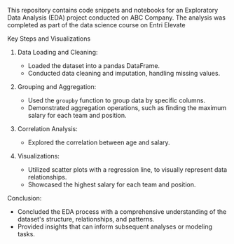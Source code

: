 This repository contains code snippets and notebooks for an Exploratory Data Analysis (EDA) project conducted on ABC Company.
The analysis was completed as part of the data science course on Entri Elevate

Key Steps and Visualizations

1. Data Loading and Cleaning:
   - Loaded the dataset into a pandas DataFrame.
   - Conducted data cleaning and imputation, handling missing values.

2. Grouping and Aggregation:
   - Used the `groupby` function to group data by specific columns.
   - Demonstrated aggregation operations, such as finding the maximum salary for each team and position.

3. Correlation Analysis:
   - Explored the correlation between age and salary.

4. Visualizations:
   - Utilized scatter plots with a regression line, to visually represent data relationships.
   - Showcased the highest salary for each team and position.

Conclusion:
- Concluded the EDA process with a comprehensive understanding of the dataset's structure, relationships, and patterns.
- Provided insights that can inform subsequent analyses or modeling tasks.

